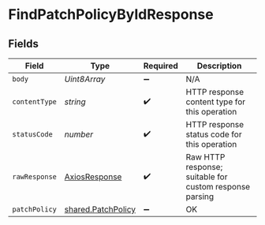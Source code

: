 # FindPatchPolicyByIdResponse


## Fields

| Field                                                           | Type                                                            | Required                                                        | Description                                                     |
| --------------------------------------------------------------- | --------------------------------------------------------------- | --------------------------------------------------------------- | --------------------------------------------------------------- |
| `body`                                                          | *Uint8Array*                                                    | :heavy_minus_sign:                                              | N/A                                                             |
| `contentType`                                                   | *string*                                                        | :heavy_check_mark:                                              | HTTP response content type for this operation                   |
| `statusCode`                                                    | *number*                                                        | :heavy_check_mark:                                              | HTTP response status code for this operation                    |
| `rawResponse`                                                   | [AxiosResponse](https://axios-http.com/docs/res_schema)         | :heavy_check_mark:                                              | Raw HTTP response; suitable for custom response parsing         |
| `patchPolicy`                                                   | [shared.PatchPolicy](../../../sdk/models/shared/patchpolicy.md) | :heavy_minus_sign:                                              | OK                                                              |
